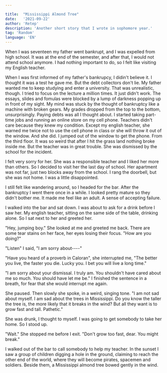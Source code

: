 ```yaml
---

title:  "Mississippi Almond Tree"
date:   '2021-09-22' 
author: 'Retep'
description: 'Another short story that I wrote in sophomore year.'
tag: 'Random'
language: 'EN'
---
```



When I was seventeen my father went bankrupt, and I was expelled from high school. It was at the end of the semester, and after that, I would not attend school anymore. I had nothing important to do, so I felt like visiting my English teacher. 

When I was first informed of my father's bankrupcy, I didin't believe it. I thought it was a test he gave me. But the debt collectors don't lie. My father wanted me to keep studying and enter a university. That was unrealistic, though. I tried to focus on the lecture a million times. It just didn't work. The essays, slides and fomulas were blocked by a lump of darkness popping up in front of my sight. My mind was stuck by the thought of bankruptcy like a machine with broken gears. My grades dropped from the top to the bottom, unsurprisingly. Paying debts was all I thought about. I started taking part-time jobs and running an online store on my cell phone. Teachers didn't care because they knew my condition. Except my english teacher, she warned me twice not to use the cell phone in class or she will throw it out of the window. And she did.
I jumped out of the window to get the phone. From the third floor.
It was so weird that after I hit the grass land nothing broke inside me. But the teacher was in great trouble. She was dismissed by the school for the incident.


I felt very sorry for her. She was a responsible teacher and I liked her more than others. So I decided to visit her the last day of school. 
Her apartment was not far, just two blocks away from the school. I rang the doorbell, but she was not home. I was a little disappointed.


I still felt like wandering around, so I headed for the bar. After the bankruptcy I went there once in a while. I looked pretty mature so they didn't bother me. It made me feel like an adult. A sense of accepting failure.


I walked into the bar and sat down. I was about to ask for a drink before I saw her. My english teacher, sitting on the same side of the table, drinking alone. So I sat next to her and greeted her. 


"Hey, jumping boy." She looked at me and greeted me back. There are some tear stains on her face, her eyes losing their focus. "How are you doing?" 


"Listen" I said, "I am sorry about----"


"Have you heard of a proverb in Caloran", she interrupted me, "The better you live, the faster you die. Lucky you. I bet you will live a long time."

"I am sorry about your dismissal. I truly am. You shouldn't have cared about me so much. You should have let me be." I finished the sentence in a breath, for fear that she would interrupt me again.


She paused. Then slowly she spoke, in a weird, singing tone. "I am not sad about myself. I am sad about the  trees in Mississippi. Do you know the taller the tree is, the more likely that it breaks in the wind? But all they want is to grow fast and tall. Pathetic."


She was drunk, I thought to myself. I was going to get somebody to take her home. So I stood up. 


"Wait." She stopped me before I exit. "Don't grow too fast, dear. You might break."


I walked out of the bar to call somebody to help my teacher. In the sunset I saw a group of children digging a hole in the ground, claiming to reach the other end of the world, where they will become pirates, spacemen and soldiers. Beside them, a Mississippi almond tree bowed gently in the wind.
